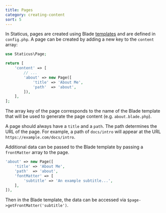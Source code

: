 ```yaml
---
title: Pages
category: creating-content
sort: 5
---
```


In Staticus, pages are created using Blade [templates](/docs/templates) and are defined in `config.php`. A page can be created by adding a new key to the `content` array:

```php
use Staticus\Page;

return [
    'content' => [
        // ...
        'about' => new Page([
            'title' => 'About Me',
            'path'  => 'about',
        ]),
    ],
];
```

The array key of the page corresponds to the name of the Blade template that will be used to generate the page content (e.g. `about.blade.php`).

A page should always have a `title` and a `path`. The path determines the URL of the page. For example, a path of `docs/intro` will appear at the URL `https://example.com/docs/intro`.

Additional data can be passed to the Blade template by passing a `frontMatter` array to the page.

```php
'about' => new Page([
    'title' => 'About Me',
    'path'  => 'about',
    'fontMatter' => [
        'subtitle' => 'An example subtitle...',
    ],
]),
```

Then in the Blade template, the data can be accessed via `$page->getFrontMatter('subtitle')`.
